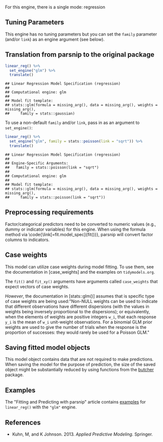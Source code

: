 


For this engine, there is a single mode: regression

## Tuning Parameters

This engine has no tuning parameters but you can set the `family` parameter (and/or `link`) as an engine argument (see below). 

## Translation from parsnip to the original package


``` r
linear_reg() %>% 
  set_engine("glm") %>% 
  translate()
```

```
## Linear Regression Model Specification (regression)
## 
## Computational engine: glm 
## 
## Model fit template:
## stats::glm(formula = missing_arg(), data = missing_arg(), weights = missing_arg(), 
##     family = stats::gaussian)
```

To use a non-default `family` and/or `link`, pass in as an argument to `set_engine()`:


``` r
linear_reg() %>% 
  set_engine("glm", family = stats::poisson(link = "sqrt")) %>% 
  translate()
```

```
## Linear Regression Model Specification (regression)
## 
## Engine-Specific Arguments:
##   family = stats::poisson(link = "sqrt")
## 
## Computational engine: glm 
## 
## Model fit template:
## stats::glm(formula = missing_arg(), data = missing_arg(), weights = missing_arg(), 
##     family = stats::poisson(link = "sqrt"))
```

## Preprocessing requirements


Factor/categorical predictors need to be converted to numeric values (e.g., dummy or indicator variables) for this engine. When using the formula method via \\code{\\link[=fit.model_spec]{fit()}}, parsnip will convert factor columns to indicators.

## Case weights


This model can utilize case weights during model fitting. To use them, see the documentation in [case_weights] and the examples on `tidymodels.org`. 

The `fit()` and `fit_xy()` arguments have arguments called `case_weights` that expect vectors of case weights. 

_However_, the documentation in [stats::glm()] assumes that is specific type of case weights are being used:"Non-NULL weights can be used to indicate that different observations have different dispersions (with the values in weights being inversely proportional to the dispersions); or equivalently, when the elements of weights are positive integers `w_i`, that each response `y_i` is the mean of `w_i` unit-weight observations. For a binomial GLM prior weights are used to give the number of trials when the response is the proportion of successes: they would rarely be used for a Poisson GLM."

## Saving fitted model objects


This model object contains data that are not required to make predictions. When saving the model for the purpose of prediction, the size of the saved object might be substantially reduced by using functions from the [butcher](https://butcher.tidymodels.org) package.


## Examples 

The "Fitting and Predicting with parsnip" article contains [examples](https://parsnip.tidymodels.org/articles/articles/Examples.html#linear-reg-glm) for `linear_reg()` with the `"glm"` engine.

## References

 - Kuhn, M, and K Johnson. 2013. _Applied Predictive Modeling_. Springer.
